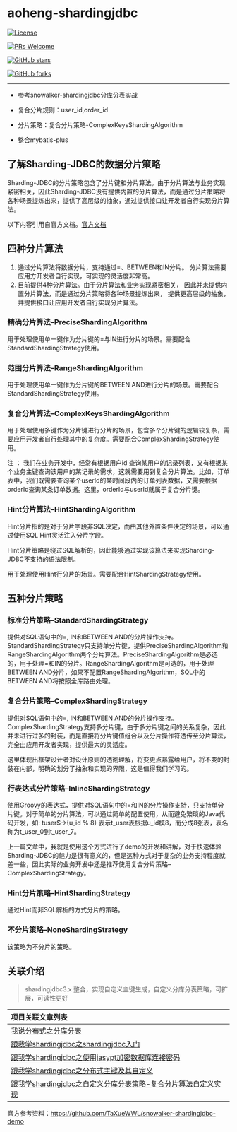 # aoheng-shardingjdbc

[![License](https://img.shields.io/badge/license-MIT-blue.svg)](http://opensource.org/licenses/MIT)

[![PRs Welcome](https://img.shields.io/badge/PRs-welcome-brightgreen.svg)](https://github.com/aoheng/aoheng-shardingjdbc/pulls)

[![GitHub stars](https://img.shields.io/github/stars/aoheng/aoheng-shardingjdbc.svg?style=social&label=Stars)](https://github.com/aoheng/aoheng-shardingjdbc)

[![GitHub forks](https://img.shields.io/github/forks/aoheng/aoheng-shardingjdbc.svg?style=social&label=Fork)](https://github.com/aoheng/aoheng-shardingjdbc)

------



- 参考snowalker-shardingjdbc分库分表实战

- 复合分片规则：user_id,order_id

- 分片策略：复合分片策略-ComplexKeysShardingAlgorithm

- 整合mybatis-plus



## 了解Sharding-JDBC的数据分片策略

Sharding-JDBC的分片策略包含了分片键和分片算法。由于分片算法与业务实现紧密相关，因此Sharding-JDBC没有提供内置的分片算法，而是通过分片策略将各种场景提炼出来，提供了高层级的抽象，通过提供接口让开发者自行实现分片算法。

以下内容引用自官方文档。[官方文档](https://shardingsphere.apache.org/document/legacy/3.x/document/cn/features/sharding/concept/sharding/)

## **四种分片算法**

1. 通过分片算法将数据分片，支持通过=、BETWEEN和IN分片。 分片算法需要应用方开发者自行实现，可实现的灵活度非常高。
2. 目前提供4种分片算法。由于分片算法和业务实现紧密相关， 因此并未提供内置分片算法，而是通过分片策略将各种场景提炼出来， 提供更高层级的抽象，并提供接口让应用开发者自行实现分片算法。

### 精确分片算法–PreciseShardingAlgorithm

用于处理使用单一键作为分片键的=与IN进行分片的场景。需要配合StandardShardingStrategy使用。

### 范围分片算法–RangeShardingAlgorithm

用于处理使用单一键作为分片键的BETWEEN AND进行分片的场景。需要配合StandardShardingStrategy使用。

### 复合分片算法–ComplexKeysShardingAlgorithm

用于处理使用多键作为分片键进行分片的场景，包含多个分片键的逻辑较复杂，需要应用开发者自行处理其中的复杂度。需要配合ComplexShardingStrategy使用。

注 ： 我们在业务开发中，经常有根据用户id
查询某用户的记录列表，又有根据某个业务主键查询该用户的某记录的需求，这就需要用到复合分片算法。比如，订单表中，我们既需要查询某个userId的某时间段内的订单列表数据，又需要根据orderId查询某条订单数据。这里，orderId与userId就属于复合分片键。

### Hint分片算法–HintShardingAlgorithm

Hint分片指的是对于分片字段非SQL决定，而由其他外置条件决定的场景，可以通过使用SQL Hint灵活注入分片字段。

Hint分片策略是绕过SQL解析的，因此能够通过实现该算法来实现Sharding-JDBC不支持的语法限制。

用于处理使用Hint行分片的场景。需要配合HintShardingStrategy使用。

## 五种分片策略

### 标准分片策略–StandardShardingStrategy

提供对SQL语句中的=, IN和BETWEEN
AND的分片操作支持。StandardShardingStrategy只支持单分片键，提供PreciseShardingAlgorithm和RangeShardingAlgorithm两个分片算法。PreciseShardingAlgorithm是必选的，用于处理=和IN的分片。RangeShardingAlgorithm是可选的，用于处理BETWEEN
AND分片，如果不配置RangeShardingAlgorithm，SQL中的BETWEEN AND将按照全库路由处理。

### 复合分片策略–ComplexShardingStrategy

提供对SQL语句中的=, IN和BETWEEN
AND的分片操作支持。ComplexShardingStrategy支持多分片键，由于多分片键之间的关系复杂，因此并未进行过多的封装，而是直接将分片键值组合以及分片操作符透传至分片算法，完全由应用开发者实现，提供最大的灵活度。

这里体现出框架设计者对设计原则的透彻理解，将变更点暴露给用户，将不变的封装在内部，明确的划分了抽象和实现的界限，这是值得我们学习的。

### 行表达式分片策略–InlineShardingStrategy

使用Groovy的表达式，提供对SQL语句中的=和IN的分片操作支持，只支持单分片键。对于简单的分片算法，可以通过简单的配置使用，从而避免繁琐的Java代码开发，如: tuser$->{u_id % 8}
表示t_user表根据u_id模8，而分成8张表，表名称为t_user_0到t_user_7。

上一篇文章中，我就是使用这个方式进行了demo的开发和讲解，对于快速体验Sharding-JDBC的魅力是很有意义的，但是这种方式对于复杂的业务支持程度就差一些，因此实际的业务开发中还是推荐使用复合分片策略–ComplexShardingStrategy。

### Hint分片策略–HintShardingStrategy

通过Hint而非SQL解析的方式分片的策略。

### 不分片策略–NoneShardingStrategy

该策略为不分片的策略。

## 关联介绍

> shardingjdbc3.x 整合，实现自定义主键生成，自定义分库分表策略，可扩展，可读性更好

| 项目关联文章列表                                             |
| :----------------------------------------------------------- |
| [我说分布式之分库分表](http://wuwenliang.net/2019/03/11/%E6%88%91%E8%AF%B4%E5%88%86%E5%B8%83%E5%BC%8F%E4%B9%8B%E5%88%86%E5%BA%93%E5%88%86%E8%A1%A8/) |
| [跟我学shardingjdbc之shardingjdbc入门](http://wuwenliang.net/2019/03/12/%E8%B7%9F%E6%88%91%E5%AD%A6shardingjdbc%E4%B9%8Bshardingjdbc%E5%85%A5%E9%97%A8/) |
| [跟我学shardingjdbc之使用jasypt加密数据库连接密码](http://wuwenliang.net/2019/03/14/%E8%B7%9F%E6%88%91%E5%AD%A6shardingjdbc%E4%B9%8B%E4%BD%BF%E7%94%A8jasypt%E5%8A%A0%E5%AF%86%E6%95%B0%E6%8D%AE%E5%BA%93%E8%BF%9E%E6%8E%A5%E5%AF%86%E7%A0%81/) |
| [跟我学shardingjdbc之分布式主键及其自定义](http://wuwenliang.net/2019/03/25/%E8%B7%9F%E6%88%91%E5%AD%A6shardingjdbc%E4%B9%8B%E5%88%86%E5%B8%83%E5%BC%8F%E4%B8%BB%E9%94%AE%E5%8F%8A%E5%85%B6%E8%87%AA%E5%AE%9A%E4%B9%89/#qrcode) |
| [跟我学shardingjdbc之自定义分库分表策略-复合分片算法自定义实现](http://wuwenliang.net/2019/03/26/%E8%B7%9F%E6%88%91%E5%AD%A6shardingjdbc%E4%B9%8B%E8%87%AA%E5%AE%9A%E4%B9%89%E5%88%86%E5%BA%93%E5%88%86%E8%A1%A8%E7%AD%96%E7%95%A5-%E5%A4%8D%E5%90%88%E5%88%86%E7%89%87%E7%AE%97%E6%B3%95%E8%87%AA%E5%AE%9A%E4%B9%89%E5%AE%9E%E7%8E%B0/#qrcode) |

官方参考资料：https://github.com/TaXueWWL/snowalker-shardingjdbc-demo
